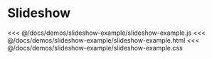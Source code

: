 # Slideshow

<ClientOnly>
  <TweenDemo name="slideshow-example" />
</ClientOnly>

<code-group>
<code-block title="js">
<<< @/docs/demos/slideshow-example/slideshow-example.js
</code-block>

<code-block title="html">
<<< @/docs/demos/slideshow-example/slideshow-example.html
</code-block>

<code-block title="css">
<<< @/docs/demos/slideshow-example/slideshow-example.css
</code-block>
</code-group>
